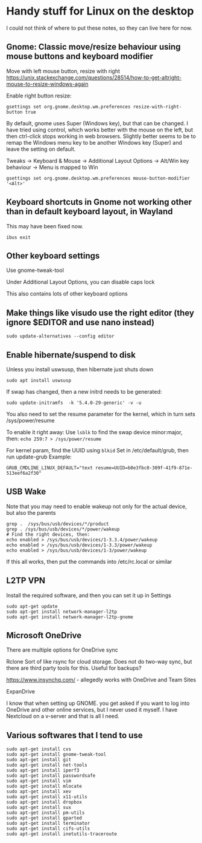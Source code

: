# Handy stuff for Linux on the desktop
I could not think of where to put these notes, so they can live here for now.

## Gnome: Classic move/resize behaviour using mouse buttons and keyboard modifier
Move with left mouse button, resize with right
https://unix.stackexchange.com/questions/28514/how-to-get-altright-mouse-to-resize-windows-again

Enable right button resize:
```
gsettings set org.gnome.desktop.wm.preferences resize-with-right-button true
```

By default, gnome uses Super (Windows key), but that can be changed.
I have tried using control, which works better with the mouse on the left, but then ctrl-click stops working in web browsers.
Slightly better seems to be to remap the Windows menu key to be another Windows key (Super) and leave the setting on default.

Tweaks -> Keyboard & Mouse -> Additional Layout Options -> Alt/Win key behaviour -> Menu is mapped to Win

```
gsettings set org.gnome.desktop.wm.preferences mouse-button-modifier '<Alt>'
```

## Keyboard shortcuts in Gnome not working other than in default keyboard layout, in Wayland
This may have been fixed now.
```
ibus exit
```

## Other keyboard settings
Use gnome-tweak-tool

Under Additional Layout Options, you can disable caps lock

This also contains lots of other keyboard options

## Make things like visudo use the right editor (they ignore $EDITOR and use nano instead)
```
sudo update-alternatives --config editor
```

## Enable hibernate/suspend to disk

Unless you install uswsusp, then hibernate just shuts down
```
sudo apt install uswsusp
```

If swap has changed, then a new initrd needs to be generated:
```
sudo update-initramfs  -k '5.4.0-29-generic' -v -u
```

You also need to set the resume parameter for the kernel, which in turn sets /sys/power/resume

To enable it right away:
Use `lsblk` to find the swap device minor:major, then: `echo 259:7 > /sys/power/resume`

For kernel param, find the UUID using `blkid`
Set in /etc/default/grub, then run update-grub
Example:
```
GRUB_CMDLINE_LINUX_DEFAULT="text resume=UUID=b0e3fbc0-309f-41f9-871e-513eef6a2f30"

```

## USB Wake
Note that you may need to enable wakeup not only for the actual device, but also the parents
```
grep .  /sys/bus/usb/devices/*/product
grep . /sys/bus/usb/devices/*/power/wakeup
# Find the right devices, then:
echo enabled > /sys/bus/usb/devices/1-3.3.4/power/wakeup
echo enabled > /sys/bus/usb/devices/1-3.3/power/wakeup
echo enabled > /sys/bus/usb/devices/1-3/power/wakeup
```

If this all works, then put the commands into /etc/rc.local or similar

## L2TP VPN
Install the required software, and then you can set it up in Settings
```
sudo apt-get update
sudo apt-get install network-manager-l2tp
sudo apt-get install network-manager-l2tp-gnome
```


## Microsoft OneDrive
There are multiple options for OneDrive sync

Rclone
Sort of like rsync for cloud storage. Does not do two-way sync, but there are third party tools for this. Useful for backups?

https://www.insynchq.com/ - allegedly works with OneDrive and Team Sites

ExpanDrive

I know that when setting up GNOME. you get asked if you want to log into OneDrive and other online services, but I never used it myself. I have Nextcloud on a v-server and that is all I need.


## Various softwares that I tend to use
```
sudo apt-get install cvs
sudo apt-get install gnome-tweak-tool
sudo apt-get install git
sudo apt-get install net-tools
sudo apt-get install iperf3
sudo apt-get install passwordsafe
sudo apt-get install vim
sudo apt-get install mlocate
sudo apt-get install xev
sudo apt-get install x11-utils
sudo apt-get install dropbox
sudo apt-get install sux
sudo apt-get install pm-utils
sudo apt-get install gparted
sudo apt-get install terminator
sudo apt-get install cifs-utils
sudo apt-get install inetutils-traceroute
```
